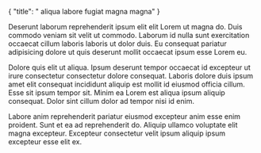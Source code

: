 {
  "title": " aliqua labore fugiat magna magna"
}

Deserunt laborum reprehenderit ipsum elit elit Lorem ut magna do. Duis commodo veniam sit velit ut commodo. Laborum id nulla sunt exercitation occaecat cillum laboris laboris ut dolor duis. Eu consequat pariatur adipisicing dolore ut quis deserunt mollit occaecat ipsum esse Lorem eu.

Dolore quis elit ut aliqua. Ipsum deserunt tempor occaecat id excepteur ut irure consectetur consectetur dolore consequat. Laboris dolore duis ipsum amet elit consequat incididunt aliquip est mollit id eiusmod officia cillum. Esse sit ipsum tempor sit. Minim ea Lorem est aliqua ipsum aliquip consequat. Dolor sint cillum dolor ad tempor nisi id enim.

Labore anim reprehenderit pariatur eiusmod excepteur anim esse enim proident. Sunt et ea ad reprehenderit do. Aliquip ullamco voluptate elit magna excepteur. Excepteur consectetur velit ipsum aliquip ipsum excepteur esse elit ex.
